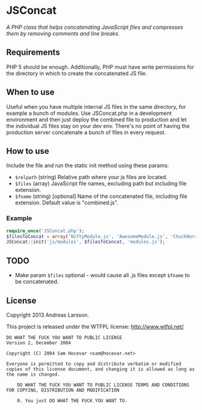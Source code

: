JSConcat
========

*A PHP class that helps concatenating JavaScript files and compresses them by removing comments and line breaks.*

Requirements
------------
PHP 5 should be enough. Additionally, PHP must have write permissions for the directory in which to create the concatenated JS file.

When to use
-----------
Useful when you have multiple internal JS files in the same directory, for example a bunch of modules. Use JSConcat.php in a development environment and then just deploy the combined file to production and let the individual JS files stay on your dev env. There's no point of having the production server concatenate a bunch of files in every request.

How to use
----------
Include the file and run the static init method using these params:

* ```$relpath``` (string) Relative path where your js files are located.
* ```$files``` (array) JavaScript file names, excluding path but including file extension.
* ```$fname``` (string) [optional] Name of the concatenated file, including file extension. Default value is "combined.js".

### Example

```php
require_once('JSConcat.php');
$filesToConcat = array('NiftyModule.js', 'AwesomeModule.js', 'ChuckNorrisModule.js');
JSConcat::init('js/modules', $filesToConcat, 'modules.js');
```

TODO
----
* Make param ```$files``` optional - would cause all .js files except ```$fname``` to be concatenated.

License
-------
Copyright 2013 Andreas Larsson.

This project is released under the WTFPL license: http://www.wtfpl.net/

```
DO WHAT THE FUCK YOU WANT TO PUBLIC LICENSE
Version 2, December 2004

Copyright (C) 2004 Sam Hocevar <sam@hocevar.net>

Everyone is permitted to copy and distribute verbatim or modified copies of this license document, and changing it is allowed as long as the name is changed.

	DO WHAT THE FUCK YOU WANT TO PUBLIC LICENSE TERMS AND CONDITIONS FOR COPYING, DISTRIBUTION AND MODIFICATION

	0. You just DO WHAT THE FUCK YOU WANT TO.
```
